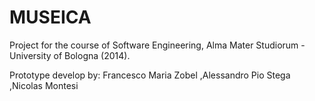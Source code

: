 MUSEICA
=======

Project for the course of Software Engineering, Alma Mater Studiorum - University of Bologna (2014).

Prototype develop by:
Francesco Maria Zobel
,Alessandro Pio Stega
,Nicolas Montesi
